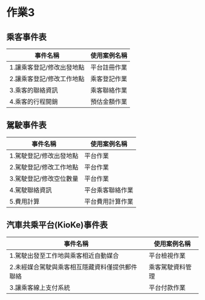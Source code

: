 # 作業3
## 乘客事件表
|事件名稱|使用案例名稱|
|-----|-----|
|1.讓乘客登記/修改出發地點|平台註冊作業|
|2.讓乘客登記/修改工作地點|乘客登記作業|
|3.乘客的聯絡資訊|乘客聯絡作業|
|4.乘客的行程開銷|預估金額作業|
## 駕駛事件表
|事件名稱|使用案例名稱|
|-----|-----|
|1.駕駛登記/修改出發地點|平台作業|
|2.駕駛登記/修改工作地點|平台作業|
|3.駕駛登記/修改空位數量|平台作業|
|4.駕駛聯絡資訊|平台乘客聯絡作業|
|5.費用計算|平台費用計算作業|
## 汽車共乘平台(KioKe)事件表
|事件名稱|使用案例名稱|
|-----|-----|
|1.駕駛出發至工作地與乘客相近自動媒合|平台檢視作業|
|2.未經媒合駕駛與乘客相互隱藏資料僅提供郵件聯絡|乘客駕駛資料管理|
|3.讓乘客線上支付系統|平台付款作業|